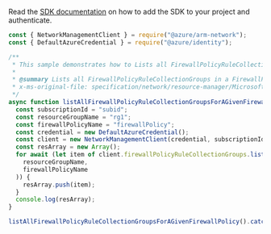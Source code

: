 Read the [SDK documentation](https://github.com/Azure/azure-sdk-for-js/blob/%40azure%2Farm-network_27.0.0/sdk/network/arm-network/README.md) on how to add the SDK to your project and authenticate.

```javascript
const { NetworkManagementClient } = require("@azure/arm-network");
const { DefaultAzureCredential } = require("@azure/identity");

/**
 * This sample demonstrates how to Lists all FirewallPolicyRuleCollectionGroups in a FirewallPolicy resource.
 *
 * @summary Lists all FirewallPolicyRuleCollectionGroups in a FirewallPolicy resource.
 * x-ms-original-file: specification/network/resource-manager/Microsoft.Network/stable/2021-05-01/examples/FirewallPolicyRuleCollectionGroupList.json
 */
async function listAllFirewallPolicyRuleCollectionGroupsForAGivenFirewallPolicy() {
  const subscriptionId = "subid";
  const resourceGroupName = "rg1";
  const firewallPolicyName = "firewallPolicy";
  const credential = new DefaultAzureCredential();
  const client = new NetworkManagementClient(credential, subscriptionId);
  const resArray = new Array();
  for await (let item of client.firewallPolicyRuleCollectionGroups.list(
    resourceGroupName,
    firewallPolicyName
  )) {
    resArray.push(item);
  }
  console.log(resArray);
}

listAllFirewallPolicyRuleCollectionGroupsForAGivenFirewallPolicy().catch(console.error);
```
